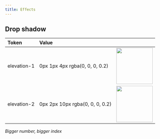 ```yaml
---
title: Effects
---
```


## Drop shadow

| Token | Value |  |
|:---|:---|:---|
| elevation-1 | 0px 1px 4px rgba(0, 0, 0, 0.2) | <img src="../../../img/foundation/6-effect-1.png" width="120"/> |
| elevation-2 | 0px 2px 10px rgba(0, 0, 0, 0.2) | <img src="../../../img/foundation/6-effect-2.png" width="120"/> |
*Bigger number, bigger index*
